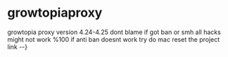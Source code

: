 # growtopiaproxy
growtopia proxy version 4.24-4.25
dont blame if got ban or smh
all hacks might not work %100 
if anti ban doesnt work try do mac reset the project link --}
